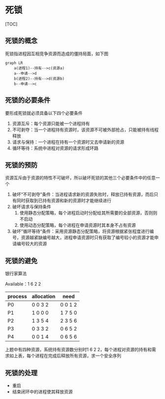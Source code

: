 # 死锁

[TOC]

## 死锁的概念

死锁指进程因互相竞争资源而造成的僵持局面，如下图

```mermaid
graph LR
	a(进程1)--持有-->c(资源a)
	a--申请-->d
	b(进程2)--持有-->d(资源b)
	b--申请-->c
```

## 死锁的必要条件

要形成死锁就必须具备以下四个必要条件

1. 资源互斥：每个资源只能被一个进程持有
2. 不可剥夺：当一个进程持有资源时，该资源不可被外部抢占，只能被持有线程释放
3. 请求与保持：一个进程在持有一个资源时又去申请新的资源
4. 循环等待：系统中进程对资源的请求形成环路

## 死锁的预防

资源互斥由于资源的特性不可破坏，所以破坏死锁的其他三个必要条件中的任意一个

1. 破坏“不可剥夺”条件：当进程请求新的资源失败时，释放已持有资源，而后只有同时获取到已持有资源和新的资源时才能继续进行
2. 破坏请求与保持条件
   1. 使用静态分配策略，每个进程启动时分配给其所需要的全部资源，否则则不启动
   2. 使用动态分配策略，每个进程在申请资源时其本身不占有资源
3. 破坏”循环等待“条件：采用资源静态分配策略，将资源根据紧张程度进行编号，资源越紧缺编号越大，进程申请资源时只有获取了编号较小的资源才能申请编号较大的资源

## 死锁的避免

银行家算法

Available：1 6 2 2

| process | allocation | need    |
| ------- | ---------- | ------- |
| P0      | 0 0 3 2    | 0 0 1 2 |
| P1      | 1 0 0 0    | 1 7 5 0 |
| P2      | 1 3 5 4    | 2 3 5 6 |
| P3      | 0 3 3 2    | 0 6 5 2 |
| P4      | 0 0 1 4    | 0 6 5 6 |

上题中有四种资源，系统持有资源数分别时1 6 2 2，每个进程对资源的持有和需求如上表，每个进程在完成后释放所有资源，求一个安全序列

## 死锁的处理

- 重启
- 结束闭环中的进程使其释放资源